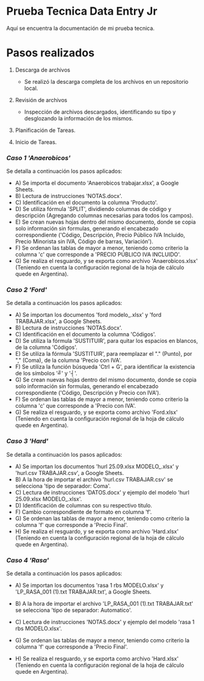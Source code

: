 # Prueba Tecnica Data Entry Jr

Aquí se encuentra la documentación de mi prueba tecnica. 


# Pasos realizados

1. Descarga de archivos
   - Se realizó la descarga completa de los archivos en un repositorio local.
  
2. Revisión de archivos
   - Inspección de archivos descargados, identificando su tipo y desglozando la información de los mismos.

3. Planificación de Tareas.
   
4. Inicio de Tareas.
     
   
 ### _Caso 1 'Anaerobicos'_ 

 Se detalla a continuación los pasos aplicados: 
   - A) Se importa el documento 'Anaerobicos trabajar.xlsx', a Google Sheets.
   - B) Lectura de instrucciones 'NOTAS.docx'.
   - C) Identificación en el documento la columna 'Producto'.
   - D) Se utiliza fórmula 'SPLIT', dividiendo columnas de código y descripción (Agregando columnas necesarias para todos los campos).
   - E) Se crean nuevas hojas dentro del mismo documento, donde se copia solo información sin formulas, generando el encabezado correspondiente ('Código, Descripción, Precio Público IVA Incluido, Precio Minorista sin IVA, Código de barras, Variación').
   - F) Se ordenan las tablas de mayor a menor, teniendo como criterio la columna 'c' que corresponde a 'PRECIO PÚBLICO IVA INCLUIDO'.
   - G) Se realiza el resguardo, y se exporta como archivo 'Anaerobicos.xlsx' (Teniendo en cuenta la configuración regional de la hoja de cálculo quede en Argentina).


 ### _Caso 2 'Ford'_ 

 Se detalla a continuación los pasos aplicados: 
   - A) Se importan los documentos 'ford modelo_.xlsx' y 'ford TRABAJAR.xlsx', a Google Sheets.
   - B) Lectura de instrucciones 'NOTAS.docx'.
   - C) Identificación en el documento la columna 'Códigos'.
   - D) Se utiliza la fórmula 'SUSTITUIR', para quitar los espacios en blancos, de la columna 'Códigos'. 
   - E) Se utiliza la fórmula 'SUSTITUIR', para reemplazar el "." (Punto), por "," (Coma), de la columna 'Precio con IVA'.
   - F) Se utiliza la función búsqueda 'Ctrl + G', para identificar la existencia de los símbolos '╝' y '┤'.
   - G) Se crean nuevas hojas dentro del mismo documento, donde se copia solo información sin formulas, generando el encabezado correspondiente ('Código, Descripción y Precio con IVA').
   - F) Se ordenan las tablas de mayor a menor, teniendo como criterio la columna 'c' que corresponde a 'Precio con IVA'.
   - G) Se realiza el resguardo, y se exporta como archivo 'Ford.xlsx' (Teniendo en cuenta la configuración regional de la hoja de cálculo quede en Argentina).

 ### _Caso 3 'Hard'_ 

 Se detalla a continuación los pasos aplicados: 
   - A) Se importan los documentos 'hurl 25.09.xlsx MODELO_.xlsx' y 'hurl.csv TRABAJAR.csv', a Google Sheets.
   - B) A la hora de importar el archivo 'hurl.csv TRABAJAR.csv' se selecciona 'tipo de separador: Coma'.
   - C) Lectura de instrucciones 'DATOS.docx' y ejemplo del modelo 'hurl 25.09.xlsx MODELO_.xlsx'.
   - D) Identificación de columnas con su respectivo titulo.
   - F) Cambio correspondiente de formato en columna 'f'.
   - G) Se ordenan las tablas de mayor a menor, teniendo como criterio la columna 'f' que corresponde a 'Precio Final'.
   - H) Se realiza el resguardo, y se exporta como archivo 'Hard.xlsx' (Teniendo en cuenta la configuración regional de la hoja de cálculo quede en Argentina).

 ### _Caso 4 'Rasa'_ 

 Se detalla a continuación los pasos aplicados: 
   - A) Se importan los documentos 'rasa 1 rbs MODELO.xlsx' y 'LP_RASA_001 (1).txt TRABAJAR.txt', a Google Sheets.
   - B) A la hora de importar el archivo 'LP_RASA_001 (1).txt TRABAJAR.txt' se selecciona 'tipo de separador: Automatico'.
   - C) Lectura de instrucciones 'NOTAS.docx' y ejemplo del modelo 'rasa 1 rbs MODELO.xlsx'.


   
   - G) Se ordenan las tablas de mayor a menor, teniendo como criterio la columna 'f' que corresponde a 'Precio Final'.
   - H) Se realiza el resguardo, y se exporta como archivo 'Hard.xlsx' (Teniendo en cuenta la configuración regional de la hoja de cálculo quede en Argentina).
